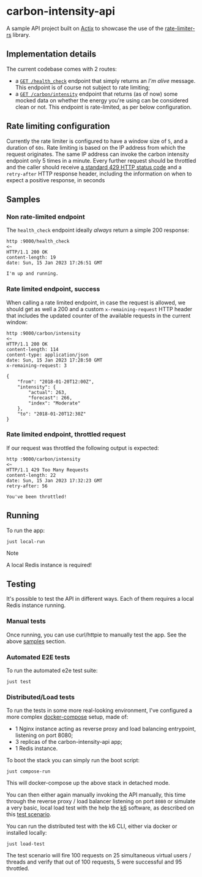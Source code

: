 # carbon-intensity-api

A sample API project built on [Actix](https://actix.rs/) to showcase the use
of the [rate-limiter-rs](../rate-limiter-rs/) library.

## Implementation details

The current codebase comes with 2 routes:

- a [`GET /health_check`](./src/routes/healt_check.rs) endpoint that simply
returns an _I'm alive_ message. This endpoint is of course not subject to
rate limiting;
- a [`GET /carbon/intensity`](./src/routes/intensity/get_intensity.rs)
endpoint that returns (as of now) some mocked data on whether the energy
you're using can be considered clean or not. This endpoint is rate-limited,
as per below configuration.

## Rate limiting configuration

Currently the rate limiter is configured to have a window size of `5`,
and a duration of `60s`. Rate limiting is based on the IP address from which the
request originates. The same IP address can invoke the carbon intensity endpoint
only 5 times in a minute. Every further request should be throttled and the caller
should receive [a standard 429 HTTP status code](https://developer.mozilla.org/en-US/docs/Web/HTTP/Status/429)
and a `retry-after` HTTP response header, including the information on when to expect
a positive response, in seconds

## Samples

### Non rate-limited endpoint

The `health_check` endpoint ideally _always_ return a simple 200 response:

```shell
http :9000/health_check
<~
HTTP/1.1 200 OK
content-length: 19
date: Sun, 15 Jan 2023 17:26:51 GMT

I'm up and running.
```

### Rate limited endpoint, success

When calling a rate limited endpoint, in case the request is allowed, we
should get as well a 200 and a custom `x-remaining-request` HTTP header
that includes the updated counter of the available requests in
the current window:

```shell
http :9000/carbon/intensity
<~
HTTP/1.1 200 OK
content-length: 114
content-type: application/json
date: Sun, 15 Jan 2023 17:28:50 GMT
x-remaining-request: 3

{
    "from": "2018-01-20T12:00Z",
    "intensity": {
        "actual": 263,
        "forecast": 266,
        "index": "Moderate"
    },
    "to": "2018-01-20T12:30Z"
}
```

### Rate limited endpoint, throttled request

If our request was throttled the following output is expected:

```shell
http :9000/carbon/intensity
<~
HTTP/1.1 429 Too Many Requests
content-length: 22
date: Sun, 15 Jan 2023 17:32:23 GMT
retry-after: 56

You've been throttled!
```

## Running

To run the app:

```shell
just local-run
```

> [!NOTE]  
> A local Redis instance is required!

## Testing

It's possible to test the API in different ways. Each of them requires a
local Redis instance running.

### Manual tests

Once running, you can use curl/httpie to manually test the app. See the
above [samples](#samples) section.

### Automated E2E tests

To run the automated e2e test suite:

```shell
just test
```

### Distributed/Load tests

To run the tests in some more real-looking environment, I've configured
a more complex [docker-compose](compose.yaml) setup, made of:

- 1 Nginx instance acting as reverse proxy and load balancing
entrypoint, listening on port 8080;
- 3 replicas of the carbon-intensity-api app;
- 1 Redis instance.

To boot the stack you can simply run the boot script:

```shell
just compose-run
```

This will docker-compose up the above stack in detached mode.

You can then either again manually invoking the API manually, this time
through the reverse proxy / load balancer listening on port `8080` or
simulate a very basic, local load test with the help the [k6](https://k6.io/)
software, as described on this [test scenario](./distributed_test.js).

You can run the distributed test with the k6 CLI, either via docker or
installed locally:

```shell
just load-test
```

The test scenario will fire 100 requests on 25 simultaneous virtual users
/ threads and verify that out of 100 requests, 5 were successful and 95
throttled.
